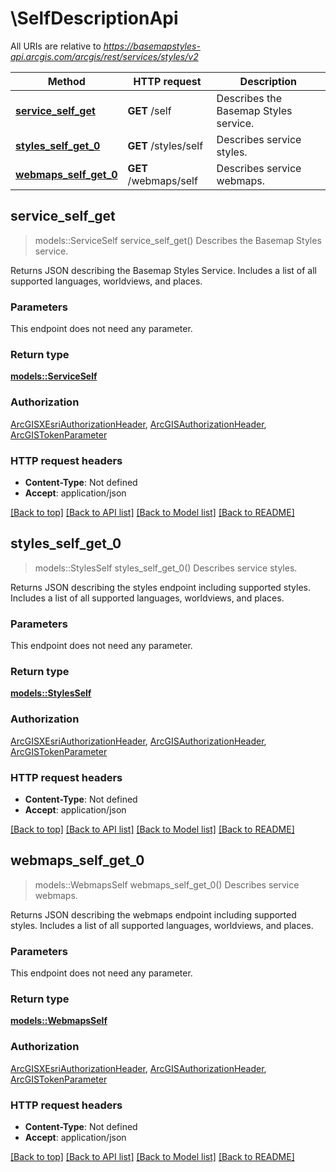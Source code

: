 # \SelfDescriptionApi

All URIs are relative to *https://basemapstyles-api.arcgis.com/arcgis/rest/services/styles/v2*

Method | HTTP request | Description
------------- | ------------- | -------------
[**service_self_get**](SelfDescriptionApi.md#service_self_get) | **GET** /self | Describes the Basemap Styles service.
[**styles_self_get_0**](SelfDescriptionApi.md#styles_self_get_0) | **GET** /styles/self | Describes service styles.
[**webmaps_self_get_0**](SelfDescriptionApi.md#webmaps_self_get_0) | **GET** /webmaps/self | Describes service webmaps.



## service_self_get

> models::ServiceSelf service_self_get()
Describes the Basemap Styles service.

Returns JSON describing the Basemap Styles Service. Includes a list of all supported languages, worldviews, and places.

### Parameters

This endpoint does not need any parameter.

### Return type

[**models::ServiceSelf**](ServiceSelf.md)

### Authorization

[ArcGISXEsriAuthorizationHeader](../README.md#ArcGISXEsriAuthorizationHeader), [ArcGISAuthorizationHeader](../README.md#ArcGISAuthorizationHeader), [ArcGISTokenParameter](../README.md#ArcGISTokenParameter)

### HTTP request headers

- **Content-Type**: Not defined
- **Accept**: application/json

[[Back to top]](#) [[Back to API list]](../README.md#documentation-for-api-endpoints) [[Back to Model list]](../README.md#documentation-for-models) [[Back to README]](../README.md)


## styles_self_get_0

> models::StylesSelf styles_self_get_0()
Describes service styles.

Returns JSON describing the styles endpoint including supported styles. Includes a list of all supported languages, worldviews, and places. 

### Parameters

This endpoint does not need any parameter.

### Return type

[**models::StylesSelf**](StylesSelf.md)

### Authorization

[ArcGISXEsriAuthorizationHeader](../README.md#ArcGISXEsriAuthorizationHeader), [ArcGISAuthorizationHeader](../README.md#ArcGISAuthorizationHeader), [ArcGISTokenParameter](../README.md#ArcGISTokenParameter)

### HTTP request headers

- **Content-Type**: Not defined
- **Accept**: application/json

[[Back to top]](#) [[Back to API list]](../README.md#documentation-for-api-endpoints) [[Back to Model list]](../README.md#documentation-for-models) [[Back to README]](../README.md)


## webmaps_self_get_0

> models::WebmapsSelf webmaps_self_get_0()
Describes service webmaps.

Returns JSON describing the webmaps endpoint including supported styles. Includes a list of all supported languages, worldviews, and places. 

### Parameters

This endpoint does not need any parameter.

### Return type

[**models::WebmapsSelf**](WebmapsSelf.md)

### Authorization

[ArcGISXEsriAuthorizationHeader](../README.md#ArcGISXEsriAuthorizationHeader), [ArcGISAuthorizationHeader](../README.md#ArcGISAuthorizationHeader), [ArcGISTokenParameter](../README.md#ArcGISTokenParameter)

### HTTP request headers

- **Content-Type**: Not defined
- **Accept**: application/json

[[Back to top]](#) [[Back to API list]](../README.md#documentation-for-api-endpoints) [[Back to Model list]](../README.md#documentation-for-models) [[Back to README]](../README.md)

